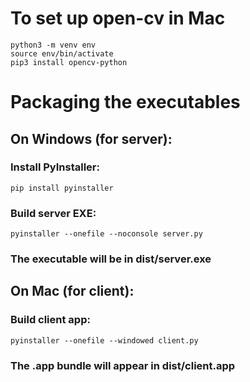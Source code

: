 # To set up open-cv in Mac
    python3 -m venv env
    source env/bin/activate
    pip3 install opencv-python

# Packaging the executables
## On Windows (for server):
### Install PyInstaller:
    pip install pyinstaller
### Build server EXE:
    pyinstaller --onefile --noconsole server.py
### The executable will be in dist/server.exe
## On Mac (for client):
### Build client app:
    pyinstaller --onefile --windowed client.py
### The .app bundle will appear in dist/client.app
